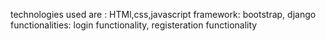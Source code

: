 technologies used are : HTMl,css,javascript
framework: bootstrap, django
functionalities: login functionality, registeration functionality
